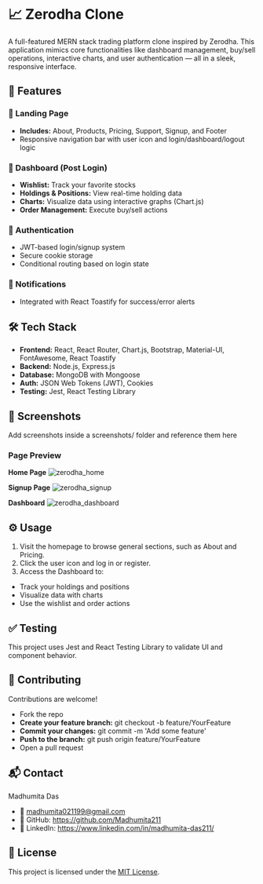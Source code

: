 # 📈 Zerodha Clone
A full-featured MERN stack trading platform clone inspired by Zerodha. This application mimics core functionalities like dashboard management, buy/sell operations, interactive charts, and user authentication — all in a sleek, responsive interface.

## 🧩 Features
### 🔹 Landing Page
- **Includes:** About, Products, Pricing, Support, Signup, and Footer
- Responsive navigation bar with user icon and login/dashboard/logout logic

### 🔹 Dashboard (Post Login)
- **Wishlist:** Track your favorite stocks
- **Holdings & Positions:** View real-time holding data
- **Charts:** Visualize data using interactive graphs (Chart.js)
- **Order Management:** Execute buy/sell actions

### 🔹 Authentication
- JWT-based login/signup system
- Secure cookie storage
- Conditional routing based on login state

### 🔹 Notifications
- Integrated with React Toastify for success/error alerts

## 🛠️ Tech Stack
- **Frontend:**	React, React Router, Chart.js, Bootstrap, Material-UI, FontAwesome, React Toastify
- **Backend:**	Node.js, Express.js
- **Database:**	MongoDB with Mongoose
- **Auth:**	JSON Web Tokens (JWT), Cookies
- **Testing:**	Jest, React Testing Library

## 📸 Screenshots
Add screenshots inside a screenshots/ folder and reference them here

### Page	Preview
**Home Page**
![zerodha_home](https://github.com/user-attachments/assets/3294c443-f060-4bc3-af62-9552671b36f5)

**Signup Page**
![zerodha_signup](https://github.com/user-attachments/assets/34c5daa8-0e08-4708-81fc-bd1c043d3034)

**Dashboard**
![zerodha_dashboard](https://github.com/user-attachments/assets/9a787097-41f8-46a5-952a-2a9143510e9a)

## ⚙️ Usage
1. Visit the homepage to browse general sections, such as About and Pricing.
2. Click the user icon and log in or register.
3. Access the Dashboard to:
- Track your holdings and positions
- Visualize data with charts
- Use the wishlist and order actions

## ✅ Testing
This project uses Jest and React Testing Library to validate UI and component behavior.

## 🤝 Contributing
Contributions are welcome!
- Fork the repo
- **Create your feature branch:** git checkout -b feature/YourFeature
- **Commit your changes:** git commit -m 'Add some feature'
- **Push to the branch:** git push origin feature/YourFeature
- Open a pull request

## 📬 Contact
Madhumita Das
- 📧 madhumita021199@gmail.com
- 🔗 GitHub: https://github.com/Madhumita211
- 🔗 LinkedIn: https://www.linkedin.com/in/madhumita-das211/

## 📄 License
This project is licensed under the [MIT License](LICENSE).
